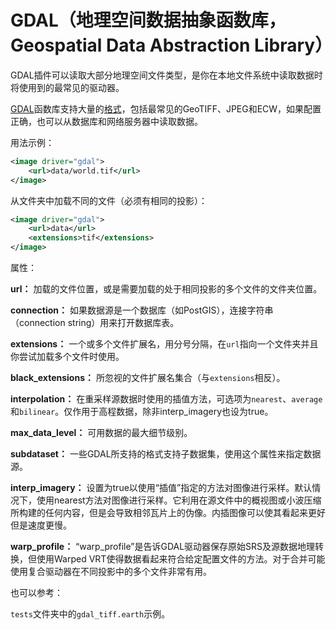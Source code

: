# GDAL（地理空间数据抽象函数库，Geospatial Data Abstraction Library）
GDAL插件可以读取大部分地理空间文件类型，是你在本地文件系统中读取数据时将使用到的最常见的驱动器。

[GDAL](https://www.gdal.org/)函数库支持大量的[格式](https://www.gdal.org/formats_list.html)，包括最常见的GeoTIFF、JPEG和ECW，如果配置正确，也可以从数据库和网络服务器中读取数据。

用法示例：
```XML
<image driver="gdal">
    <url>data/world.tif</url>
</image>
```
从文件夹中加载不同的文件（必须有相同的投影）：
```XML
<image driver="gdal">
    <url>data</url>
    <extensions>tif</extensions>
</image>
```
属性：

**url：** 加载的文件位置，或是需要加载的处于相同投影的多个文件的文件夹位置。

**connection：** 如果数据源是一个数据库（如PostGIS），连接字符串（connection string）用来打开数据库表。

**extensions：** 一个或多个文件扩展名，用分号分隔，在`url`指向一个文件夹并且你尝试加载多个文件时使用。

**black_extensions：** 所忽视的文件扩展名集合（与`extensions`相反）。

**interpolation：** 在重采样源数据时使用的插值方法，可选项为`nearest`、`average`和`bilinear`。仅作用于高程数据，除非interp_imagery也设为true。

**max_data_level：** 可用数据的最大细节级别。

**subdataset：** 一些GDAL所支持的格式支持子数据集，使用这个属性来指定数据源。

**interp_imagery：** 设置为true以使用“插值”指定的方法对图像进行采样。默认情况下，使用nearest方法对图像进行采样。它利用在源文件中的概视图或小波压缩所构建的任何内容，但是会导致相邻瓦片上的伪像。内插图像可以使其看起来更好但是速度更慢。

**warp_profile：** “warp_profile”是告诉GDAL驱动器保存原始SRS及源数据地理转换，但使用Warped VRT使得数据看起来符合给定配置文件的方法。对于合并可能使用复合驱动器在不同投影中的多个文件非常有用。

也可以参考：

  `tests`文件夹中的`gdal_tiff.earth`示例。
